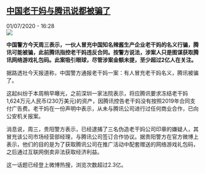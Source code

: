 <!--1593615398000-->
[中国老干妈与腾讯说都被骗了](http://www.rfi.fr//cn/%E4%B8%AD%E5%9B%BD/20200701-%E4%B8%AD%E5%9B%BD%E8%80%81%E5%B9%B2%E5%A6%88%E4%B8%8E%E8%85%BE%E8%AE%AF%E8%AF%B4%E9%83%BD%E8%A2%AB%E9%AA%97%E4%BA%86)
------

<div>01/07/2020 - 16:28</div><img src="https://s.rfi.fr/media/display/6c04c98c-bba5-11ea-af08-005056bff430/w:310/p:16x9/lg%2C.jpg"><p><strong>中国警方今天周三表示，一伙人冒充中国知名辣酱生产企业老干妈的名义行骗，腾讯可能被骗，此前腾讯指控老干妈违反合同。按警方说法，涉案人只是图谋获取腾讯网络游戏礼包码。此案吸引眼球，尽管涉案金额未提，至少超过2亿人在关注。</strong></p><div class="t-content__body u-clearfix"><div class="m-interstitial"></div><p>据路透社今天报道称，中国警方通报老干妈一案：有人冒充老干妈名义，腾讯被骗了。</p><p>这起纠纷于本周稍早曝光，之前深圳一家法院表示，将应腾讯要求冻结老干妈1,624万元人民币(230万美元)的资产，因腾讯控告老干妈没有按照2019年合同支付广告费。老干妈在一份声明中表示，从未与腾讯公司进行过任何商业合作，已向公安机关报案。</p><p>消息说，周三，贵阳警方表示，已经逮捕了三名伪造老干妈公司印章的嫌疑人，其冒充该公司市场经营部经理，与腾讯公司签订合作协议。据贵阳警方在官方微博上表示，他们的目的是为了获取腾讯公司在推广活动中配套赠送的网络游戏礼包码，之后通过互联网倒卖非法获取经济利益。</p><p>这一话题已经登上微博热搜，浏览次数超过2.3亿。</p><div class="o-self-promo o-self-promo--nl o-self-promo--hidden" data-selfpromo-newsletter></div><div class="o-self-promo o-self-promo--app o-self-promo--hidden" data-selfpromo-app></div></div>
